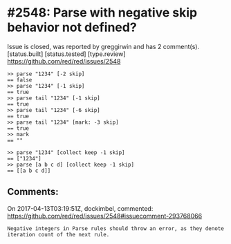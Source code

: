 
#2548: Parse with negative skip behavior not defined?
================================================================================
Issue is closed, was reported by greggirwin and has 2 comment(s).
[status.built] [status.tested] [type.review]
<https://github.com/red/red/issues/2548>

```
>> parse "1234" [-2 skip]
== false
>> parse "1234" [-1 skip]
== true
>> parse tail "1234" [-1 skip]
== true
>> parse tail "1234" [-6 skip]
== true
>> parse tail "1234" [mark: -3 skip]
== true
>> mark
== ""

>> parse "1234" [collect keep -1 skip]
== ["1234"]
>> parse [a b c d] [collect keep -1 skip]
== [[a b c d]]
```


Comments:
--------------------------------------------------------------------------------

On 2017-04-13T03:19:51Z, dockimbel, commented:
<https://github.com/red/red/issues/2548#issuecomment-293768066>

    Negative integers in Parse rules should throw an error, as they denote iteration count of the next rule.

